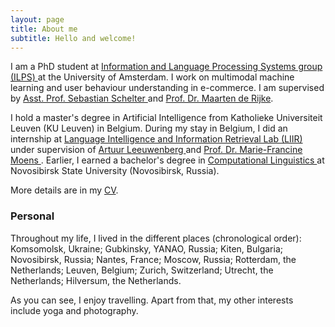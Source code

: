 ```yaml
---
layout: page
title: About me
subtitle: Hello and welcome!
---
```


I am a PhD student at <a href="http://ilps.science.uva.nl">Information and Language Processing Systems group (ILPS) </a> at the University of Amsterdam. I work on multimodal machine learning and user behaviour understanding in e-commerce. I am supervised by <a href="https://ssc.io/"> Asst. Prof. Sebastian Schelter </a> and <a href="https://staff.fnwi.uva.nl/m.derijke/"> Prof. Dr. Maarten de Rijke</a>.

I hold a master's degree in Artificial Intelligence from Katholieke Universiteit Leuven (KU Leuven) in Belgium. During my stay in Belgium, I did an internship at <a href="https://liir.cs.kuleuven.be/"> Language Intelligence and Information Retrieval Lab (LIIR) </a> under supervision of <a href="https://scholar.google.com/citations?user=6LJOqYwAAAAJ&hl=nl"> Artuur Leeuwenberg </a> and <a href="https://people.cs.kuleuven.be/~sien.moens/"> Prof. Dr. Marie-Francine Moens </a>.
Earlier, I earned a bachelor's degree in <a href="https://education.nsu.ru/linguistics/"> Computational Linguistics </a> at Novosibirsk State University (Novosibirsk, Russia).

More details are in my <a href="/pdf/cv.pdf"> CV</a>.

### Personal
Throughout my life, I lived in the different places (chronological order): Komsomolsk, Ukraine; Gubkinsky, YANAO, Russia; Kiten, Bulgaria; Novosibirsk, Russia; Nantes, France; Moscow, Russia; Rotterdam, the Netherlands; Leuven, Belgium; Zurich, Switzerland; Utrecht, the Netherlands; Hilversum, the Netherlands.

As you can see, I enjoy travelling. Apart from that, my other interests include yoga and photography.
